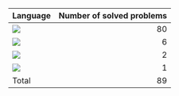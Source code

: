 
| Language  | Number of solved problems |
|:---|---:|
|![](https://img.shields.io/badge/Javascript-F7DF1E?style=flat&logo=JavaScript&logoColor=white)|80|
|![](https://img.shields.io/badge/Python-3776AB?style=flat&logo=python&logoColor=white)|6|
|![](https://img.shields.io/badge/C++-00599C?style=flat&logo=C++&logoColor=white)|2|
|![](https://img.shields.io/badge/C-A8B9CC?style=flat&logo=c&logoColor=white)|1|
|Total| 89|

